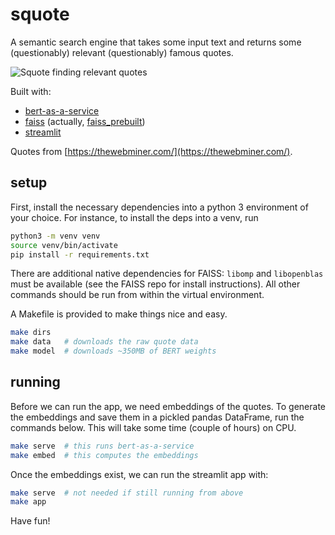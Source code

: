 # squote

A semantic search engine that takes some input text and returns some (questionably) relevant (questionably) famous quotes.

![Squote finding relevant quotes](https://user-images.githubusercontent.com/6513950/67687144-bee79b80-f98f-11e9-975f-76c71207f7a0.gif)

Built with:
- [bert-as-a-service](https://github.com/hanxiao/bert-as-service)
- [faiss](https://github.com/facebookresearch/faiss) (actually, [faiss_prebuilt](https://github.com/onfido/faiss_prebuilt))
- [streamlit](https://github.com/streamlit/streamlit)

Quotes from [https://thewebminer.com/](https://thewebminer.com/).

## setup

First, install the necessary dependencies into a python 3 environment of your choice.
For instance, to install the deps into a venv, run

```bash
python3 -m venv venv
source venv/bin/activate
pip install -r requirements.txt
```

There are additional native dependencies for FAISS: `libomp` and `libopenblas` must be available (see the FAISS repo for install instructions).
All other commands should be run from within the virtual environment.

A Makefile is provided to make things nice and easy.

```bash
make dirs
make data   # downloads the raw quote data
make model  # downloads ~350MB of BERT weights
```

## running

Before we can run the app, we need embeddings of the quotes.
To generate the embeddings and save them in a pickled pandas DataFrame, run the commands below.
This will take some time (couple of hours) on CPU.

```bash
make serve  # this runs bert-as-a-service
make embed  # this computes the embeddings
```

Once the embeddings exist, we can run the streamlit app with:

```bash
make serve  # not needed if still running from above
make app
```

Have fun!
